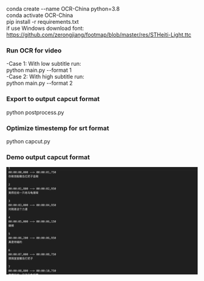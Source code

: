 conda create --name OCR-China python=3.8 <br>
conda activate OCR-China <br>
pip install -r requirements.txt <br>
if use Windows download font: https://github.com/zerongjiang/footmap/blob/master/res/STHeiti-Light.ttc 
### Run OCR for video
-Case 1: With low subtitle run: <br>
python main.py --format 1  <br>
-Case 2: With high subtitle run: <br>
python main.py --format 2 

### Export to output capcut format
python postprocess.py

### Optimize timestemp for srt format
python capcut.py

### Demo output capcut format
![res](https://github.com/Houangnt/OCR_Subtitle_For_Cartoon_Chinese_Capcut/blob/main/output.png?raw=true)
